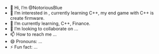 - 👋 Hi, I’m @NotoriousBlue
- 👀 I’m interested in , currently learning C++, my end game with C++ is create firmware.
- 🌱 I’m currently learning, C++, Finance.
- 💞️ I’m looking to collaborate on ...
- 📫 How to reach me ...
- 😄 Pronouns: ...
- ⚡ Fun fact: ...

<!---
NotoriousBlue/NotoriousBlue is a ✨ special ✨ repository because its `README.md` (this file) appears on your GitHub profile.
You can click the Preview link to take a look at your changes.
--->
